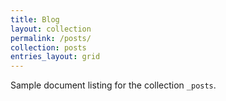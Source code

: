 ```yaml
---
title: Blog
layout: collection
permalink: /posts/
collection: posts
entries_layout: grid
---
```


Sample document listing for the collection `_posts`.
